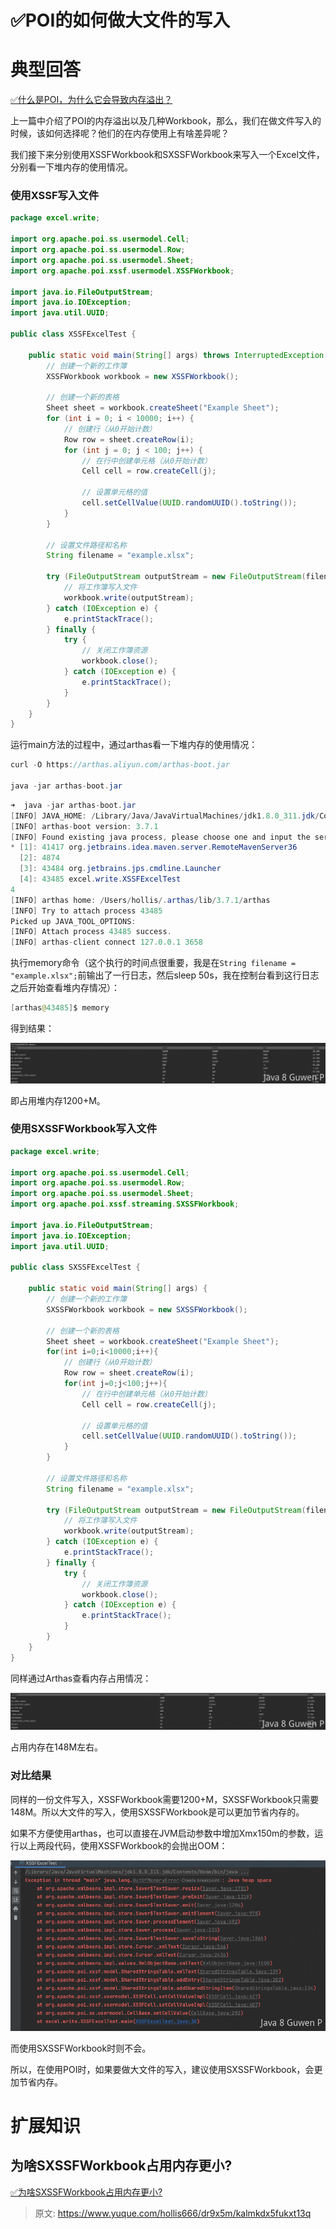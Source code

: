 # ✅POI的如何做大文件的写入


# 典型回答

[✅什么是POI，为什么它会导致内存溢出？](https://www.yuque.com/hollis666/dr9x5m/gcxwx1gnimfyamvw?view=doc_embed)

上一篇中介绍了POI的内存溢出以及几种Workbook，那么，我们在做文件写入的时候，该如何选择呢？他们的在内存使用上有啥差异呢？

我们接下来分别使用XSSFWorkbook和SXSSFWorkbook来写入一个Excel文件，分别看一下堆内存的使用情况。


### 使用XSSF写入文件

```java
package excel.write;

import org.apache.poi.ss.usermodel.Cell;
import org.apache.poi.ss.usermodel.Row;
import org.apache.poi.ss.usermodel.Sheet;
import org.apache.poi.xssf.usermodel.XSSFWorkbook;

import java.io.FileOutputStream;
import java.io.IOException;
import java.util.UUID;

public class XSSFExcelTest {

    public static void main(String[] args) throws InterruptedException {
        // 创建一个新的工作簿
        XSSFWorkbook workbook = new XSSFWorkbook();

        // 创建一个新的表格
        Sheet sheet = workbook.createSheet("Example Sheet");
        for (int i = 0; i < 10000; i++) {
            // 创建行（从0开始计数）
            Row row = sheet.createRow(i);
            for (int j = 0; j < 100; j++) {
                // 在行中创建单元格（从0开始计数）
                Cell cell = row.createCell(j);

                // 设置单元格的值
                cell.setCellValue(UUID.randomUUID().toString());
            }
        }

        // 设置文件路径和名称
        String filename = "example.xlsx";

        try (FileOutputStream outputStream = new FileOutputStream(filename)) {
            // 将工作簿写入文件
            workbook.write(outputStream);
        } catch (IOException e) {
            e.printStackTrace();
        } finally {
            try {
                // 关闭工作簿资源
                workbook.close();
            } catch (IOException e) {
                e.printStackTrace();
            }
        }
    }
}
```
 

运行main方法的过程中，通过arthas看一下堆内存的使用情况：

```java
curl -O https://arthas.aliyun.com/arthas-boot.jar

java -jar arthas-boot.jar
```

```java
➜  java -jar arthas-boot.jar
[INFO] JAVA_HOME: /Library/Java/JavaVirtualMachines/jdk1.8.0_311.jdk/Contents/Home/jre
[INFO] arthas-boot version: 3.7.1
[INFO] Found existing java process, please choose one and input the serial number of the process, eg : 1. Then hit ENTER.
* [1]: 41417 org.jetbrains.idea.maven.server.RemoteMavenServer36
  [2]: 4874 
  [3]: 43484 org.jetbrains.jps.cmdline.Launcher
  [4]: 43485 excel.write.XSSFExcelTest
4
[INFO] arthas home: /Users/hollis/.arthas/lib/3.7.1/arthas
[INFO] Try to attach process 43485
Picked up JAVA_TOOL_OPTIONS: 
[INFO] Attach process 43485 success.
[INFO] arthas-client connect 127.0.0.1 3658

```

执行memory命令（这个执行的时间点很重要，我是在`String filename = "example.xlsx";`前输出了一行日志，然后sleep 50s，我在控制台看到这行日志之后开始查看堆内存情况）：

```java
[arthas@43485]$ memory
```

得到结果：

![image.png](./img/EG055QH9iBAskrK4/1700375843532-30efbb19-7289-40a0-9628-452fecd98c9c-976596.png)

即占用堆内存1200+M。



### 使用SXSSFWorkbook写入文件

```java
package excel.write;

import org.apache.poi.ss.usermodel.Cell;
import org.apache.poi.ss.usermodel.Row;
import org.apache.poi.ss.usermodel.Sheet;
import org.apache.poi.xssf.streaming.SXSSFWorkbook;

import java.io.FileOutputStream;
import java.io.IOException;
import java.util.UUID;

public class SXSSFExcelTest {

    public static void main(String[] args) {
        // 创建一个新的工作簿
        SXSSFWorkbook workbook = new SXSSFWorkbook();

        // 创建一个新的表格
        Sheet sheet = workbook.createSheet("Example Sheet");
        for(int i=0;i<10000;i++){
            // 创建行（从0开始计数）
            Row row = sheet.createRow(i);
            for(int j=0;j<100;j++){
                // 在行中创建单元格（从0开始计数）
                Cell cell = row.createCell(j);

                // 设置单元格的值
                cell.setCellValue(UUID.randomUUID().toString());
            }
        }

        // 设置文件路径和名称
        String filename = "example.xlsx";

        try (FileOutputStream outputStream = new FileOutputStream(filename)) {
            // 将工作簿写入文件
            workbook.write(outputStream);
        } catch (IOException e) {
            e.printStackTrace();
        } finally {
            try {
                // 关闭工作簿资源
                workbook.close();
            } catch (IOException e) {
                e.printStackTrace();
            }
        }
    }
}

```

同样通过Arthas查看内存占用情况：

![image.png](./img/EG055QH9iBAskrK4/1700375986735-35d470a5-c849-4201-ba99-cfa5175c8fbe-651791.png)

占用内存在148M左右。

### 对比结果

同样的一份文件写入，XSSFWorkbook需要1200+M，SXSSFWorkbook只需要148M。所以大文件的写入，使用SXSSFWorkbook是可以更加节省内存的。

如果不方便使用arthas，也可以直接在JVM启动参数中增加Xmx150m的参数，运行以上两段代码，使用XSSFWorkbook的会抛出OOM：

![image.png](./img/EG055QH9iBAskrK4/1700376378592-bfdf6705-3830-43e6-a967-b324da7467f3-011783.png)

而使用SXSSFWorkbook时则不会。

所以，在使用POI时，如果要做大文件的写入，建议使用SXSSFWorkbook，会更加节省内存。


# 扩展知识


## 为啥SXSSFWorkbook占用内存更小?


[✅为啥SXSSFWorkbook占用内存更小?](https://www.yuque.com/hollis666/dr9x5m/ivczis4gyskog9q2?view=doc_embed)



> 原文: <https://www.yuque.com/hollis666/dr9x5m/kalmkdx5fukxt13q>